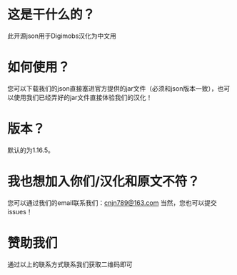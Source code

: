 # 这是干什么的？
此开源json用于Digimobs汉化为中文用
# 如何使用？
您可以下载我们的json直接塞进官方提供的jar文件（必须和json版本一致），也可以使用我们已经弄好的jar文件直接体验我们的汉化！
# 版本？
默认的为1.16.5。
# 我也想加入你们/汉化和原文不符？
您可以通过我们的email联系我们：cnjn789@163.com
当然，您也可以提交issues！
# 赞助我们
通过以上的联系方式联系我们获取二维码即可

